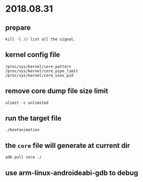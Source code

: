 # 2018.08.31

## prepare
```
kill -l // list all the signal.
```

## kernel config file
```
/proc/sys/kernel/core_pattern
/proc/sys/kernel/core_pipe_limit
/proc/sys/kernel/core_uses_pid
```

## remove core dump file size limit

```
ulimit -c unlimited
```

## run the target file
```
./bootanimation
```

## the `core` file will generate at current dir
```
adb pull core ./
```

## use arm-linux-androideabi-gdb to debug
```

```